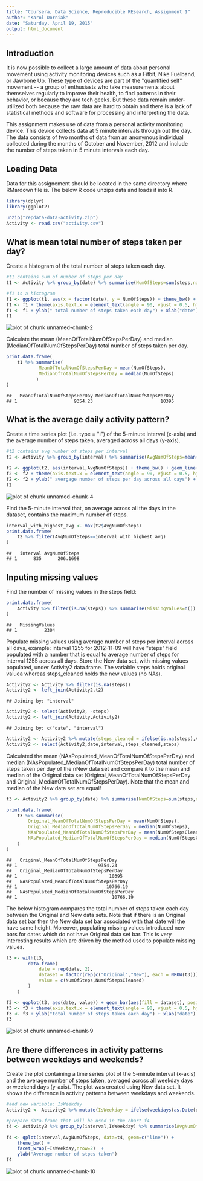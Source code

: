 ```yaml
---
title: "Coursera, Data Science, Reproducible REsearch, Assignment 1"
author: "Karol Dorniak"
date: "Saturday, April 19, 2015"
output: html_document
---
```


## Introduction
It is now possible to collect a large amount of data about personal movement using activity monitoring devices such as a Fitbit, Nike Fuelband, or Jawbone Up. These type of devices are part of the "quantified self" movement -- a group of enthusiasts who take measurements about themselves regularly to improve their health, to find patterns in their behavior, or because they are tech geeks. But these data remain under-utilized both because the raw data are hard to obtain and there is a lack of statistical methods and software for processing and interpreting the data.

This assignment makes use of data from a personal activity monitoring device. This device collects data at 5 minute intervals through out the day. The data consists of two months of data from an anonymous individual collected during the months of October and November, 2012 and include the number of steps taken in 5 minute intervals each day.


## Loading Data
Data for this assignement should be located in the same directory where RMardown file is. The below R code unzips data and loads it into R.

```r
library(dplyr)
library(ggplot2)

unzip("repdata-data-activity.zip")
Activity <- read.csv("activity.csv")
```

## What is mean total number of steps taken per day?
Create a histogram of the total number of steps taken each day.

```r
#t1 contains sum of number of steps per day
t1 <- Activity %>% group_by(date) %>% summarise(NumOfSteps=sum(steps,na.rm=TRUE))

#f1 is a histogram
f1 <- ggplot(t1, aes(x = factor(date), y = NumOfSteps)) + theme_bw() + geom_bar(stat="identity") 
f1 <- f1 + theme(axis.text.x = element_text(angle = 90, vjust = 0.5, hjust=1)) 
f1 <- f1 + ylab(" total number of steps taken each day") + xlab("date")
f1
```

![plot of chunk unnamed-chunk-2](figure/unnamed-chunk-2-1.png) 

Calculate the mean (MeanOfTotalNumOfStepsPerDay) and median (MedianOfTotalNumOfStepsPerDay) total number of steps taken per day.

```r
print.data.frame(
    t1 %>% summarise(
            MeanOfTotalNumOfStepsPerDay = mean(NumOfSteps),
            MedianOfTotalNumOfStepsPerDay = median(NumOfSteps)
           )
)
```

```
##   MeanOfTotalNumOfStepsPerDay MedianOfTotalNumOfStepsPerDay
## 1                     9354.23                         10395
```

## What is the average daily activity pattern?
Create a time series plot (i.e. type = "l") of the 5-minute interval (x-axis) and the average number of steps taken, averaged across all days (y-axis).

```r
#t2 contains avg number of steps per interval
t2 <- Activity %>% group_by(interval) %>% summarise(AvgNumOfSteps=mean(steps,na.rm=TRUE))

f2 <- ggplot(t2, aes(interval,AvgNumOfSteps)) + theme_bw() + geom_line() 
f2 <- f2 + theme(axis.text.x = element_text(angle = 90, vjust = 0.5, hjust=1)) 
f2 <- f2 + ylab(" avergage number of steps per day across all days") + xlab("interval")
f2
```

![plot of chunk unnamed-chunk-4](figure/unnamed-chunk-4-1.png) 

Find the 5-minute interval that, on average across all the days in the dataset, contains the maximum number of steps. 

```r
interval_with_highest_avg <- max(t2$AvgNumOfSteps)
print.data.frame(
    t2 %>% filter(AvgNumOfSteps==interval_with_highest_avg)
)
```

```
##   interval AvgNumOfSteps
## 1      835      206.1698
```

## Inputing missing values
Find the number of missing values in the steps field:

```r
print.data.frame(
    Activity %>% filter(is.na(steps)) %>% summarise(MissingValues=n())
)
```

```
##   MissingValues
## 1          2304
```

Populate missing values using average number of steps per interval across all days, example: interval 1255 for 2012-11-09 will have "steps" field populated with a number that is equal to average number of steps for interval 1255 across all days. Store the New data set, with missing values populated, under Activity2 data.frame. The variable steps holds original valuea whereas steps_cleaned holds the new values (no NAs).

```r
Activity2 <- Activity %>% filter(is.na(steps)) 
Activity2 <- left_join(Activity2,t2)
```

```
## Joining by: "interval"
```

```r
Activity2 <- select(Activity2, -steps)
Activity2 <- left_join(Activity,Activity2)
```

```
## Joining by: c("date", "interval")
```

```r
Activity2 <- Activity2 %>% mutate(steps_cleaned = ifelse(is.na(steps),AvgNumOfSteps,steps))
Activity2 <- select(Activity2,date,interval,steps_cleaned,steps) 
```

Calculated the mean (NAsPopulated_MeanOfTotalNumOfStepsPerDay) and median (NAsPopulated_MedianOfTotalNumOfStepsPerDay) total number of steps taken per day of the nNew data set and compare it to the mean and median of the Original data set (Original_MeanOfTotalNumOfStepsPerDay and Original_MedianOfTotalNumOfStepsPerDay). Note that the mean and median of the New data set are equal!

```r
t3 <- Activity2 %>% group_by(date) %>% summarise(NumOfSteps=sum(steps,na.rm=TRUE),NumOfStepsCleaned=sum(steps_cleaned))

print.data.frame(
    t3 %>% summarise(
        Original_MeanOfTotalNumOfStepsPerDay = mean(NumOfSteps),
        Original_MedianOfTotalNumOfStepsPerDay = median(NumOfSteps),
        NAsPopulated_MeanOfTotalNumOfStepsPerDay = mean(NumOfStepsCleaned),
        NAsPopulated_MedianOfTotalNumOfStepsPerDay = median(NumOfStepsCleaned)
    )
)
```

```
##   Original_MeanOfTotalNumOfStepsPerDay
## 1                              9354.23
##   Original_MedianOfTotalNumOfStepsPerDay
## 1                                  10395
##   NAsPopulated_MeanOfTotalNumOfStepsPerDay
## 1                                 10766.19
##   NAsPopulated_MedianOfTotalNumOfStepsPerDay
## 1                                   10766.19
```

The below histogram compares the total number of steps taken each day between the Original and New data sets. Note that if there is an Original data set bar then the New data set bar associated with that date will the have same height. Moreover, populating missing values introduced new bars for dates which do not have Original data set bar. This is very interesting results which are driven by the method used to populate missing values.

```r
t3 <- with(t3,
        data.frame(
            date = rep(date, 2),
            dataset = factor(rep(c("Original","New"), each = NROW(t3))),
            value = c(NumOfSteps,NumOfStepsCleaned)    
        )
    )

f3 <- ggplot(t3, aes(date, value)) + geom_bar(aes(fill = dataset), position = "dodge", stat="identity")+ theme_bw() 
f3 <- f3 + theme(axis.text.x = element_text(angle = 90, vjust = 0.5, hjust=1)) 
f3 <- f3 + ylab("total number of steps taken each day") + xlab("date") 
f3
```

![plot of chunk unnamed-chunk-9](figure/unnamed-chunk-9-1.png) 

## Are there differences in activity patterns between weekdays and weekends?
Create the plot containing a time series plot of the 5-minute interval (x-axis) and the average number of steps taken, averaged across all weekday days or weekend days (y-axis). The plot was created using New data set. It shows the difference in activity patterns between weekdays and weekends. 

```r
#add new variable: IsWeekday
Activity2 <- Activity2 %>% mutate(IsWeekday = ifelse(weekdays(as.Date(date))=="Saturday" | weekdays(as.Date(date))=="Sunday","Weekend","Weekday"))

#prepare data.frame that will be used in the chart f4
t4 <- Activity2 %>% group_by(interval,IsWeekday) %>% summarise(AvgNumOfSteps=mean(steps_cleaned,na.rm=TRUE))

f4 <- qplot(interval,AvgNumOfSteps, data=t4, geom=c("line")) + 
    theme_bw() + 
    facet_wrap(~IsWeekday,nrow=2)  + 
    ylab("Average number of stpes taken")
f4
```

![plot of chunk unnamed-chunk-10](figure/unnamed-chunk-10-1.png) 

